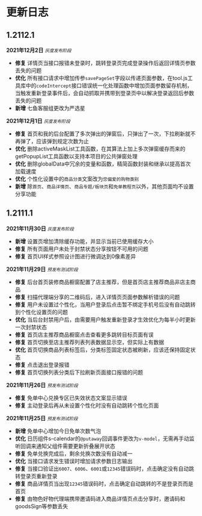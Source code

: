 # 更新日志

## 1.2112.1

**2021年12月2日** <small>*灰度发布阶段*</small>

+ **修复** 详情页当接口报错未登录时，跳转登录页完成登录操作后返回详情页参数丢失的问题
+ **优化** 所有接口请求中增加传参`savePageSet`字段以传递页面参数，在tool.js工具库中的`codeIntercept`接口错误统一化处理函数中增加页面参数留存机制，当触发重新登录事件后，会自动抓取并携带到登录页中以解决登录返回后参数丢失的问题
+ **新增** 七鱼客服组更改为严选星

**2021年12月1日** <small>*灰度发布阶段*</small>

+ **修复** 首页和我的后台配置了多次弹出的弹窗后，只弹出了一次，下拉刷新就不再弹了，应该弹到规定次数为止
+ **优化** 删除activeMaskList工具函数，在其算法上加上多次弹窗缓存而来的getPopupList工具函数以支持本项目的公共弹窗处理
+ **优化** 删除globalData中冗余的变量和函数，精简函数封装和继承以提高首次加载速度
+ **优化** 个性化设置中的`商品分类`文案改为`您偏爱的购物类别`
+ **新增** 除`首页`、`商品详情页`、`商品专题/板块页`和`免单教程页`以外，其他页面均不设置分享功能

## 1.2111.1

**2021年11月30日** <small>*灰度发布阶段*</small>

+ **新增** 设置页增加清除缓存功能，并显示当前已使用缓存大小
+ **修复** 所有页面用户未处于封禁状态分享按钮不可用的问题
+ **修复** 首页UI样式参照设计图进行微调达到0像素差异

**2021年11月29日** <small>*预发布测试阶段*</small>

+ **修复** 后台首页装修商品橱窗配置了店主推荐，但是首页店主推荐商品非店主商品
+ **修复** 扫描代理端分享的二维码后，进入详情页页面参数解析错误的问题
+ **修复** 用户未设置过个性化，当用户登录后点击暂不绑定手机号后没有自动跳转到个性化设置页的问题
+ **优化** 当后台封禁用户后，由需要用户触发重新登录才生效优化为每半小时更新一次封禁状态
+ **修复** 首页店主推荐商品橱窗点击查看更多跳转目标页面有误
+ **修复** 首页切换至店主推荐列表列表数据显示空，但实际上有数据
+ **优化** 首页切换商品列表标签后，分类标签固定状态被刷新，应该还保持固定状态
+ **修复** 点击退出登录报错
+ **修复** 首页切换列表分类后下拉刷新页面接口报错的问题

**2021年11月26日** <small>*预发布测试阶段*</small>

+ **修复** 免单中心兑换专区已失效状态文案显示错误
+ **修复** 主动登录后再从未设置个性化时没有自动跳转个性化页面

**2021年11月25日** <small>*预发布测试阶段*</small>

+ **新增** 免单中心增加今日免单次数气泡
+ **优化** 日历组件s-calendar的`@putaway`回调事件更改为`v-model`，无需再手动监听回调来通知父组件需要更新折叠展开状态
+ **修复** 免单兑换完成后，剩余兑换次数没有自动减一
+ **优化** 当接口请求发生错误时增加请求参数日志输出
+ **修复** 当接口验证出`6007`、`6006`、`6001`或`12345`错误码时，点击确定没有自动跳转登录页重新登录
+ **修复** 商品详情页当出现`12345`错误码时，点击确定自动跳转的不是登录页而是首页
+ **修复** 由物色好物代理端携带邀请码进入商品详情页点击分享时，邀请码和goodsSign等参数丢失